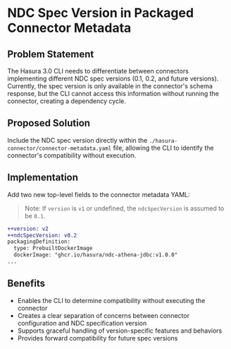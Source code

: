 # NDC Spec Version in Packaged Connector Metadata

## Problem Statement

The Hasura 3.0 CLI needs to differentiate between connectors implementing different NDC spec versions (0.1, 0.2, and future versions). Currently, the spec version is only available in the connector's schema response, but the CLI cannot access this information without running the connector, creating a dependency cycle.

## Proposed Solution

Include the NDC spec version directly within the `./hasura-connector/connector-metadata.yaml` file, allowing the CLI to identify the connector's compatibility without execution.

## Implementation
Add two new top-level fields to the connector metadata YAML:

> Note: If `version` is `v1` or undefined, the `ndcSpecVersion` is assumed to be `0.1`.

```diff
++version: v2
++ndcSpecVersion: v0.2
packagingDefinition:
  type: PrebuiltDockerImage
  dockerImage: "ghcr.io/hasura/ndc-athena-jdbc:v1.0.0"
...
```

## Benefits
- Enables the CLI to determine compatibility without executing the connector
- Creates a clear separation of concerns between connector configuration and NDC specification version
- Supports graceful handling of version-specific features and behaviors
- Provides forward compatibility for future spec versions
